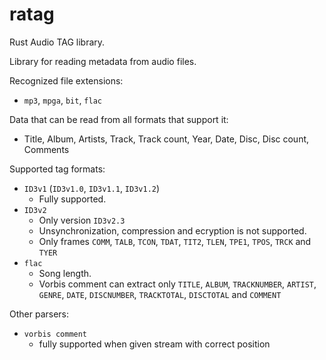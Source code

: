 # ratag
Rust Audio TAG library.

Library for reading metadata from audio files.

Recognized file extensions:
- `mp3`, `mpga`, `bit`, `flac`

Data that can be read from all formats that support it:
- Title, Album, Artists, Track, Track count, Year, Date, Disc, Disc count,
  Comments

Supported tag formats:
- `ID3v1` (`ID3v1.0`, `ID3v1.1`, `ID3v1.2`)
    - Fully supported.
- `ID3v2`
    - Only version `ID3v2.3`
    - Unsynchronization, compression and ecryption is not supported.
    - Only frames `COMM`, `TALB`, `TCON`, `TDAT`, `TIT2`, `TLEN`, `TPE1`,
      `TPOS`, `TRCK` and `TYER`
- `flac`
    - Song length.
    - Vorbis comment can extract only `TITLE`, `ALBUM`, `TRACKNUMBER`,
      `ARTIST`, `GENRE`, `DATE`, `DISCNUMBER`, `TRACKTOTAL`, `DISCTOTAL` and
      `COMMENT`

Other parsers:
- `vorbis comment`
    - fully supported when given stream with correct position